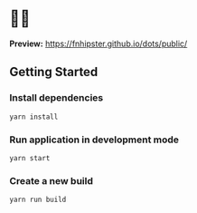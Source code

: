 # 🔴💥

**Preview:** <https://fnhipster.github.io/dots/public/>

## Getting Started

### Install dependencies

`yarn install`

### Run application in development mode

`yarn start`

### Create a new build

`yarn run build`
